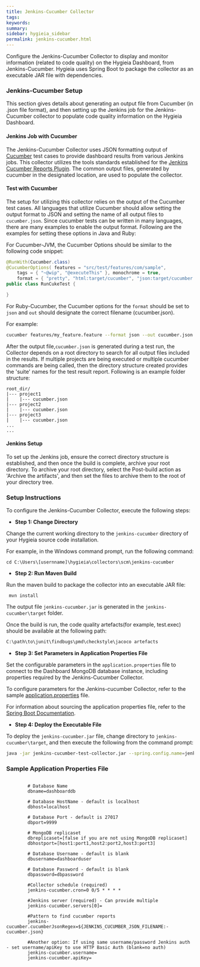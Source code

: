 ```yaml
---
title: Jenkins-Cucumber Collector
tags:
keywords:
summary:
sidebar: hygieia_sidebar
permalink: jenkins-cucumber.html
---
```


Configure the Jenkins-Cucumber Collector to display and monitor information (related to code quality) on the Hygieia Dashboard, from Jenkins-Cucumber. Hygieia uses Spring Boot to package the collector as an executable JAR file with dependencies.

### Jenkins-Cucumber Setup

This section gives details about generating an output file from Cucumber (in .json file format), and then setting up the Jenkins job for the Jenkins-Cucumber collector to populate code quality information on the Hygieia Dashboard.

#### Jenkins Job with Cucumber

The Jenkins-Cucumber Collector uses JSON formatting output of [Cucumber](https://cucumber.io) test cases to provide dashboard results from various Jenkins jobs. This collector utilizes the tools standards established for the [Jenkins Cucumber Reports Plugin](https://wiki.jenkins-ci.org/display/JENKINS/Cucumber+Test+Result+Plugin). The common output files, generated by cucumber in the designated location, are used to populate the collector.

#### Test with Cucumber

The setup for utilizing this collector relies on the output of the Cucumber test cases. All languages that utilize Cucumber should allow setting the output format to JSON and setting the name of all output files to `cucumber.json`. Since cucumber tests can be written in many languages, there are many examples to enable the output format. Following are the examples for setting these options in Java and Ruby:

For Cucumber-JVM, the Cucumber Options should be similar to the following code snippet:
```java
@RunWith(Cucumber.class)
@CucumberOptions( features = "src/test/features/com/sample",
    tags = { "~@wip", "@executeThis" }, monochrome = true,
    format = { "pretty", "html:target/cucumber", "json:target/cucumber.json" } )
public class RunCukeTest {

}
```

For Ruby-Cucumber, the Cucumber options for the `format` should be set to `json` and `out` should designate the correct filename (cucumber.json).

For example:
```bash
cucumber features/my_feature.feature --format json --out cucumber.json
```

After the output file,`cucumber.json` is generated during a test run, the Collector depends on a root directory to search for all output files included in the results. If multiple projects are being executed or multiple cucumber commands are being called, then the directory structure created provides the 'suite' names for the test result report. Following is an example folder structure:

```
root_dir/
|--- project1
|    |--- cucumber.json
|--- project2
|    |--- cucumber.json
|--- project3
|    |--- cucumber.json
...
...
```

#### Jenkins Setup

To set up the Jenkins job, ensure the correct directory structure is established, and then once the build is complete, archive your root directory. 
To archive your root directory, select the Post-build action as 'Archive the artifacts', and then set the files to archive them to the root of your directory tree.

### Setup Instructions

To configure the Jenkins-Cucumber Collector, execute the following steps:

*   **Step 1: Change Directory**

Change the current working directory to the `jenkins-cucumber` directory of your Hygieia source code installation.

For example, in the Windows command prompt, run the following command:

```
cd C:\Users\[usernname]\hygieia\collectors\scm\jenkins-cucumber
```

*   **Step 2: Run Maven Build**

Run the maven build to package the collector into an executable JAR file:

```
 mvn install
```

The output file `jenkins-cucumber.jar` is generated in the `jenkins-cucumber\target` folder.

Once the build is run, the code quality artefacts(for example, test.exec) should be available at the following path:

```bash
C:\path\to\junit\findbugs\pmd\checkstyle\jacoco artefacts
```

*   **Step 3: Set Parameters in Application Properties File**

Set the configurable parameters in the `application.properties` file to connect to the Dashboard MongoDB database instance, including properties required by the Jenkins-Cucumber Collector.

To configure parameters for the Jenkins-cucumber Collector, refer to the sample [application.properties](#sample-application-properties-file) file.

For information about sourcing the application properties file, refer to the [Spring Boot Documentation](http://docs.spring.io/spring-boot/docs/current-SNAPSHOT/reference/htmlsingle/#boot-features-external-config-application-property-files).

*   **Step 4: Deploy the Executable File**

To deploy the `jenkins-cucumber.jar` file, change directory to `jenkins-cucumber\target`, and then execute the following from the command prompt:

```bash
java -jar jenkins-cucumber-test-collector.jar --spring.config.name=jenkins-cucumber --spring.config.location=[path to application.properties file]
```

### Sample Application Properties File

```properties

		# Database Name
		dbname=dashboarddb

		# Database HostName - default is localhost
		dbhost=localhost

		# Database Port - default is 27017
		dbport=9999

		# MongoDB replicaset
		dbreplicaset=[false if you are not using MongoDB replicaset]
		dbhostport=[host1:port1,host2:port2,host3:port3]

		# Database Username - default is blank
		dbusername=dashboarduser

		# Database Password - default is blank
		dbpassword=dbpassword

		#Collector schedule (required)
		jenkins-cucumber.cron=0 0/5 * * * *

		#Jenkins server (required) - Can provide multiple
		jenkins-cucumber.servers[0]=

		#Pattern to find cucumber reports
		jenkins-cucumber.cucumberJsonRegex=${JENKINS_CUCUMBER_JSON_FILENAME:-cucumber.json}

		#Another option: If using same username/password Jenkins auth - set username/apiKey to use HTTP Basic Auth (blank=no auth)
		jenkins-cucumber.username=
		jenkins-cucumber.apiKey=
```

